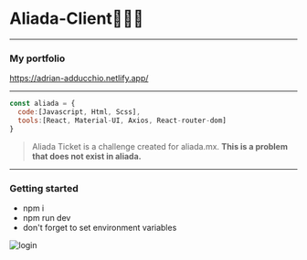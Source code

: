 # Aliada-Client🧹🧹🧹

---
### My portfolio 
https://adrian-adducchio.netlify.app/
***

```js
const aliada = {
  code:[Javascript, Html, Scss],
  tools:[React, Material-UI, Axios, React-router-dom]
}
```
> Aliada Ticket is a challenge created for aliada.mx. **This is a problem that does not exist in aliada.**


--- 
### Getting started
- npm i
- npm run dev
- don't forget to set environment variables

![login](https://user-images.githubusercontent.com/81486221/169105505-4988315b-6750-4b02-a661-9fd3a5a5b09e.png)
